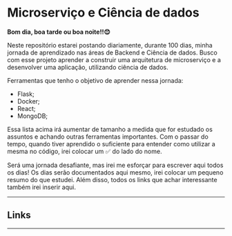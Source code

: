 # Microserviço e Ciência de dados
**Bom dia, boa tarde ou boa noite!!😊**

Neste repositório estarei postando diariamente, durante 100 dias, minha jornada de aprendizado nas áreas de Backend e Ciência de dados. Busco com esse projeto aprender a construir uma arquitetura de microserviço e a desenvolver uma aplicação, utilizando ciência de dados. 

Ferramentas que tenho o objetivo de aprender nessa jornada:
- Flask;
- Docker;
- React;
- MongoDB;

Essa lista acima irá aumentar de tamanho a medida que for estudado os assuntos e achando outras ferramentas importantes. Com o passar do tempo, quando tiver aprendido o suficiente para entender como utilizar a mesma no código, irei colocar um ✅ do lado do nome.

Será uma jornada desafiante, mas irei me esforçar para escrever aqui todos os dias! Os dias serão documentados aqui mesmo, irei colocar um pequeno resumo do que estudei. Além disso, todos os links que achar interessante também irei inserir aqui.

---
## Links

---
## 
